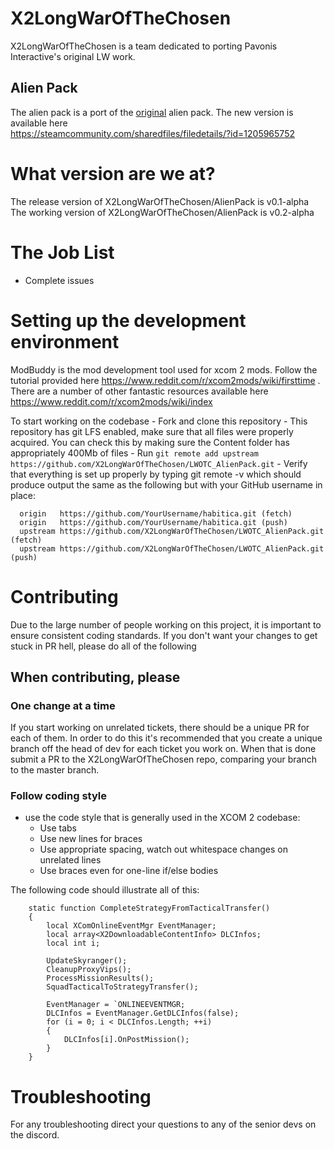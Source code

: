 # X2LongWarOfTheChosen
X2LongWarOfTheChosen is a team dedicated to porting Pavonis Interactive's
original LW work.

## Alien Pack
The alien pack is a port of the
[original](https://steamcommunity.com/sharedfiles/filedetails/?id=577474474)
alien pack. The new version is available here  
https://steamcommunity.com/sharedfiles/filedetails/?id=1205965752
# What version are we at?
The release version of X2LongWarOfTheChosen/AlienPack is v0.1-alpha
The working version of X2LongWarOfTheChosen/AlienPack is v0.2-alpha

# The Job List
* Complete issues

# Setting up the development environment
ModBuddy is the mod development tool used for xcom 2 mods. Follow the tutorial
provided here https://www.reddit.com/r/xcom2mods/wiki/firsttime . There are a
number of other fantastic resources available here
https://www.reddit.com/r/xcom2mods/wiki/index

To start working on the codebase
    - Fork and clone this repository
    - This repository has git LFS enabled, make sure that all files were properly
    acquired. You can check this by making sure the Content folder has appropriately 400Mb of files
    - Run `git remote add upstream https://github.com/X2LongWarOfTheChosen/LWOTC_AlienPack.git`
    - Verify that everything is set up properly by typing git remote -v which should produce output the same as the following but with your GitHub username in place:
```
  origin   https://github.com/YourUsername/habitica.git (fetch)
  origin   https://github.com/YourUsername/habitica.git (push)
  upstream https://github.com/X2LongWarOfTheChosen/LWOTC_AlienPack.git (fetch)
  upstream https://github.com/X2LongWarOfTheChosen/LWOTC_AlienPack.git (push)
```
# Contributing
Due to the large number of people working on this project, it is important to
ensure consistent coding standards. If you don't want your changes to get stuck
in PR hell, please do all of the following

## When contributing, please
### One change at a time
If you start working on unrelated tickets, there should be a unique PR for each
of them. In order to do this it's recommended that you create a unique branch
off the head of dev for each ticket you work on. When that is done submit a PR to
the X2LongWarOfTheChosen repo, comparing your branch to the master branch.

### Follow coding style
* use the code style that is generally used in the XCOM 2 codebase:
  * Use tabs
  * Use new lines for braces
  * Use appropriate spacing, watch out whitespace changes on unrelated lines
  * Use braces even for one-line if/else bodies

The following code should illustrate all of this:
```
    static function CompleteStrategyFromTacticalTransfer()
    {
    	local XComOnlineEventMgr EventManager;
    	local array<X2DownloadableContentInfo> DLCInfos;
    	local int i;

    	UpdateSkyranger();
    	CleanupProxyVips();
    	ProcessMissionResults();
    	SquadTacticalToStrategyTransfer();

    	EventManager = `ONLINEEVENTMGR;
    	DLCInfos = EventManager.GetDLCInfos(false);
    	for (i = 0; i < DLCInfos.Length; ++i)
    	{
    		DLCInfos[i].OnPostMission();
    	}
    }
```

# Troubleshooting
For any troubleshooting direct your questions to any of the senior devs on the
discord.
